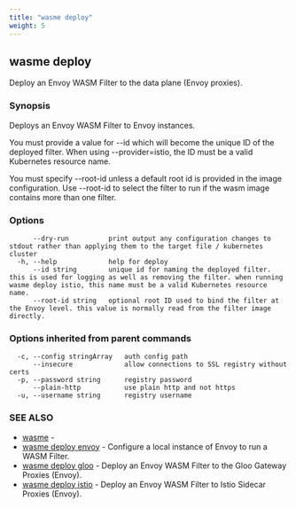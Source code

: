 ```yaml
---
title: "wasme deploy"
weight: 5
---
```

## wasme deploy

Deploy an Envoy WASM Filter to the data plane (Envoy proxies).

### Synopsis

Deploys an Envoy WASM Filter to Envoy instances.

You must provide a value for --id which will become the unique ID of the deployed filter. When using --provider=istio, the ID must be a valid Kubernetes resource name.

You must specify --root-id unless a default root id is provided in the image configuration. Use --root-id to select the filter to run if the wasm image contains more than one filter.



### Options

```
      --dry-run          print output any configuration changes to stdout rather than applying them to the target file / kubernetes cluster
  -h, --help             help for deploy
      --id string        unique id for naming the deployed filter. this is used for logging as well as removing the filter. when running wasme deploy istio, this name must be a valid Kubernetes resource name.
      --root-id string   optional root ID used to bind the filter at the Envoy level. this value is normally read from the filter image directly.
```

### Options inherited from parent commands

```
  -c, --config stringArray   auth config path
      --insecure             allow connections to SSL registry without certs
  -p, --password string      registry password
      --plain-http           use plain http and not https
  -u, --username string      registry username
```

### SEE ALSO

* [wasme](../wasme)	 - 
* [wasme deploy envoy](../wasme_deploy_envoy)	 - Configure a local instance of Envoy to run a WASM Filter.
* [wasme deploy gloo](../wasme_deploy_gloo)	 - Deploy an Envoy WASM Filter to the Gloo Gateway Proxies (Envoy).
* [wasme deploy istio](../wasme_deploy_istio)	 - Deploy an Envoy WASM Filter to Istio Sidecar Proxies (Envoy).

